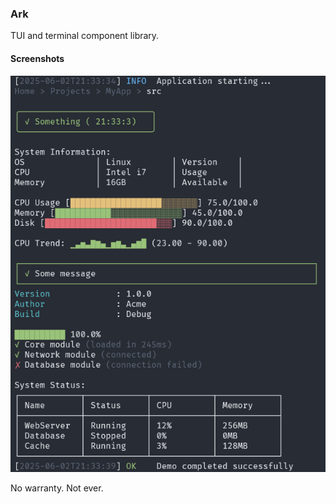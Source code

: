 ### Ark

TUI and terminal component library.

#### Screenshots

<img src="assets/screenshot.png">

No warranty. Not ever.
